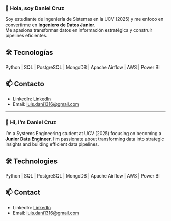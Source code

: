 ### 👋 Hola, soy Daniel Cruz 
Soy estudiante de Ingeniería de Sistemas en la UCV (2025) y me enfoco en convertirme en **Ingeniero de Datos Junior**.  
Me apasiona transformar datos en información estratégica y construir pipelines eficientes.

## 🛠 Tecnologías
Python | SQL | PostgreSQL | MongoDB | Apache Airflow | AWS | Power BI

## 📫 Contacto
- LinkedIn: [LinkedIn](https://linkedin.com/in/dan-cruz-dc13/)
- Email: luis.dani1316@gmail.com

--------------------------------------------------------------------------------------------------------------------------------------------------

### 👋 Hi, I’m Daniel Cruz

I’m a Systems Engineering student at UCV (2025) focusing on becoming a **Junior Data Engineer**.
I’m passionate about transforming data into strategic insights and building efficient data pipelines.

## 🛠 Technologies

Python | SQL | PostgreSQL | MongoDB | Apache Airflow | AWS | Power BI

## 📫 Contact
- LinkedIn: [LinkedIn](https://linkedin.com/in/dan-cruz-dc13/)
- Email: luis.dani1316@gmail.com
